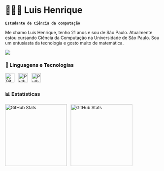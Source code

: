 #  👨🏽‍💻 Luis Henrique
**`Estudante de Ciência da computação`**

Me chamo Luis Henrique, tenho 21 anos e sou de São Paulo. Atualmente estou cursando Ciência da Computação na Universidade de São Paulo. Sou um entusiasta da tecnologia e gosto muito de matemática.

<div> 
  <a href="https://www.linkedin.com/in/luis-henrique-desenvolvedor/" target="_blank"><img src="https://img.shields.io/badge/-LinkedIn-%230077B5?style=for-the-badge&logo=linkedin&logoColor=white" target="_blank"></a> 
  
</div>



### 🤖 Linguagens e Tecnologias

 
<img 
    align="left" 
    alt="Git" 
    title="Git"
    width="30px" 
    style="padding-right: 10px;" 
    src="https://cdn.jsdelivr.net/gh/devicons/devicon@latest/icons/git/git-original.svg" 
/>
<img 
    align="left" 
    alt="Python" 
    title="Python"
    width="30px" 
    style="padding-right: 10px;" 
    src="https://cdn.jsdelivr.net/gh/devicons/devicon@latest/icons/python/python-original.svg" 
/>


<img 
  align="left" 
    alt="Python" 
    title="Python"
    width="30px" 
    style="padding-right: 10px;" 
    src="https://cdn.jsdelivr.net/gh/devicons/devicon@latest/icons/cplusplus/cplusplus-original.svg" />
          

<br/>
<br/>

### 📊 Estatísticas 

<img 
  align="left" 
    alt="GitHub Stats" 
    height="200" 
    style="padding-right: 10px;" 
    src="https://github-readme-stats.vercel.app/api?username=LuisHenriique&show_icons=true&theme=tokyonight&locale=pt-br&include_all_commits=true" />


<img 
  align="left" 
    alt="GitHub Stats" 
    height="200" 
    style="padding-right: 10px;" 
    src="https://github-readme-stats.vercel.app/api/top-langs/?username=LuisHenriique&theme=tokyonight&locale=pt-br&layout=compact&custom_title=Tecnologias&langs_count=7" />

